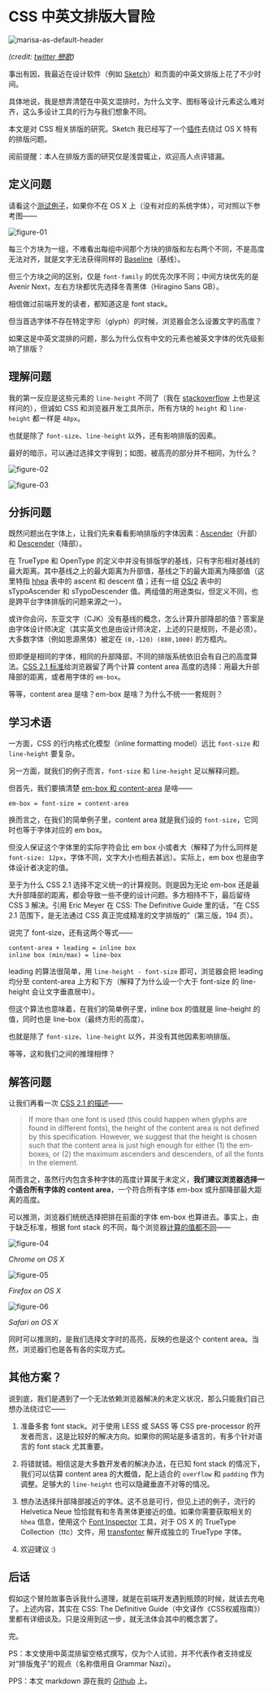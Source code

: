 
CSS 中英文排版大冒险
=================

![marisa-as-default-header](http://bitinn.net/wp-images/blogimage/2015/03/marisa-as-default-header.jpg)

*(credit: [twitter 戀歌](https://twitter.com/yagi4696/status/573845871915237377))*

事出有因，我最近在设计软件（例如 [Sketch](http://www.bohemiancoding.com/sketch/)）和页面的中英文排版上花了不少时间。

具体地说，我是想弄清楚在中英文混排时，为什么文字、图标等设计元素这么难对齐，这么多设计工具的行为与我们想象不同。

本文是对 CSS 相关排版的研究。Sketch 我已经写了一个[插件](https://github.com/bitinn/sketch-text-align)去绕过 OS X 特有的排版问题。

阅前提醒：本人在排版方面的研究仅是浅尝辄止，欢迎高人点评错漏。

<!--more-->


## 定义问题

请看这个[测试例子](http://codepen.io/bitinn/pen/dPqEXm)，如果你不在 OS X 上（没有对应的系统字体），可对照以下参考图——

![figure-01](http://bitinn.net/wp-images/blogimage/2015/03/figure-01.png)

每三个方块为一组，不难看出每组中间那个方块的排版和左右两个不同，不是高度无法对齐，就是文字无法获得同样的 [Baseline](http://en.wikipedia.org/wiki/Baseline_(typography))（基线）。

但三个方块之间的区别，仅是 `font-family` 的优先次序不同；中间方块优先的是 Avenir Next，左右方块都优先选择冬青黑体（Hiragino Sans GB）。

相信做过前端开发的读者，都知道这是 font stack。

但当首选字体不存在特定字形（glyph）的时候，浏览器会怎么设置文字的高度？

如果这是中英文混排的问题，那么为什么仅有中文的元素也被英文字体的优先级影响了排版？


## 理解问题

我的第一反应是这些元素的 `line-height` 不同了（我在 [stackoverflow](http://stackoverflow.com/questions/28947430/is-line-height-determined-by-the-first-font-in-css-font-stack) 上也是这样问的），但诚如 CSS 和浏览器开发工具所示，所有方块的 `height` 和 `line-height` 都一样是 `48px`。

也就是除了 `font-size`、`line-height` 以外，还有影响排版的因素。

最好的暗示，可以通过选择文字得到；如图，被高亮的部分并不相同，为什么？

![figure-02](http://bitinn.net/wp-images/blogimage/2015/03/figure-02.png)

![figure-03](http://bitinn.net/wp-images/blogimage/2015/03/figure-03.png)


## 分拆问题

既然问题出在字体上，让我们先来看看影响排版的字体因素：[Ascender](http://en.wikipedia.org/wiki/Ascender_(typography))（升部）和 [Descender](http://en.wikipedia.org/wiki/Descender)（降部）。

在 TrueType 和 OpenType 的定义中并没有排版学的基线，只有字形相对基线的最大距离。其中基线之上的最大距离为升部值，基线之下的最大距离为降部值（这里特指 [hhea](https://developer.apple.com/fonts/TrueType-Reference-Manual/RM06/Chap6hhea.html) 表中的 ascent 和 descent 值；还有一组 [OS/2](http://www.microsoft.com/typography/otspec/os2.htm) 表中的 sTypoAscender 和 sTypoDescender 值。两组值的用途类似，但定义不同，也是跨平台字体排版的问题来源之一）。

或许你会问，东亚文字（CJK）没有基线的概念，怎么计算升部降部的值？答案是由字体设计师决定（其实英文也是由设计师决定，上述的只是规则，不是必须）。大多数字体（例如思源黑体）被定在 `(0,-120) (880,1000)` 的方框内。

但即便是相同的字体，相同的升部降部，不同的排版系统依旧会有自己的高度算法。[CSS 2.1 标准](http://www.w3.org/TR/CSS21/visudet.html#inline-non-replaced)给浏览器留了两个计算 content area 高度的选择：用最大升部降部的距离，或者用字体的 `em-box`。

等等，content area 是啥？em-box 是啥？为什么不统一一套规则？


## 学习术语

一方面，CSS 的行内格式化模型（inline formatting model）远比 `font-size` 和 `line-height` 要复杂。

另一方面，就我们的例子而言，`font-size` 和 `line-height` 足以解释问题。

但首先，我们要搞清楚 [em-box 和 content-area](http://meyerweb.com/eric/css/inline-format.html) 是啥——

```
em-box = font-size = content-area
```

换而言之，在我们的简单例子里，content area 就是我们设的 `font-size`，它同时也等于字体对应的 em box。

但没人保证这个字体里的实际字符会比 em box 小或者大（解释了为什么同样是 `font-size: 12px`，字体不同，文字大小也相去甚远）。实际上，em box 也是由字体设计者决定的值。

至于为什么 CSS 2.1 选择不定义统一的计算规则。则是因为无论 em-box 还是最大升部降部的距离，都会导致一些不便的设计问题。多方相持不下，最后留待 CSS 3 解决。引用 Eric Meyer 在 CSS: The Definitive Guide 里的话，“在 CSS 2.1 范围下，是无法通过 CSS 真正完成精准的文字排版的”（第三版，194 页）。

说完了 font-size，还有这两个等式——

```
content-area + leading = inline box
inline box (min/max) = line-box
```

leading 的算法很简单，用 `line-height - font-size` 即可，浏览器会把 leading 均分至 content-area 上方和下方（解释了为什么设一个大于 font-size 的 line-height 会让文字垂直居中）。

但这个算法也意味着，在我们的简单例子里，inline box 的值就是 line-height 的值，同时也是 line-box（最终方形的高度）。

也就是除了 `font-size`、`line-height` 以外，并没有其他因素影响排版。

等等，这和我们之间的推理相悖？


## 解答问题

让我们再看一次 [CSS 2.1 的描述](http://www.w3.org/TR/CSS21/visudet.html#inline-non-replaced)——

> If more than one font is used (this could happen when glyphs are found in different fonts), the height of the content area is not defined by this specification. However, we suggest that the height is chosen such that the content area is just high enough for either (1) the em-boxes, or (2) the maximum ascenders and descenders, of all the fonts in the element.

简而言之，虽然行内包含多种字体的高度计算属于未定义，**我们建议浏览器选择一个适合所有字体的 content area**，一个符合所有字体 em-box 或升部降部最大距离的高度。

可以推测，浏览器们统统选择把排在前面的字体 em-box 也算进去。事实上，由于缺乏标准，根据 font stack 的不同，每个浏览器[计算的值都不同](http://codepen.io/bitinn/pen/myzdmJ)——

![figure-04](http://bitinn.net/wp-images/blogimage/2015/03/figure-04.png)

*Chrome on OS X*

![figure-05](http://bitinn.net/wp-images/blogimage/2015/03/figure-05.png)

*Firefox on OS X*

![figure-06](http://bitinn.net/wp-images/blogimage/2015/03/figure-06.png)

*Safari on OS X*

同时可以推测的，是我们选择文字时的高亮，反映的也是这个 content area。当然，浏览器们也是各有各的实现方式。


## 其他方案？

说到底，我们是遇到了一个无法依赖浏览器解决的未定义状况，那么只能我们自己想办法绕过它——

1. 准备多套 font stack。对于使用 LESS 或 SASS 等 CSS pre-processor 的开发者而言，这是比较好的解决方向。如果你的网站是多语言的，有多个针对语言的 font stack 尤其重要。

2. 将错就错。相信这是大多数开发者的解决办法，在已知 font stack 的情况下，我们可以估算 content area 的大概值，配上适合的 `overflow` 和 `padding` 作为调整。足够大的 `line-height` 也可以隐藏垂直不对等的情况。

3. 想办法选择升部降部接近的字体。这不总是可行，但见上述的例子，流行的 Helvetica Neue 恰恰就有和冬青黑体更接近的值。如果你需要获取相关的 `hhea` 信息，使用这个 [Font Inspector](http://nodebox.github.io/opentype.js/font-inspector.html) 工具，对于 OS X 的 TrueType Collection（ttc）文件，用 [transfonter](http://transfonter.org/ttc-unpack) 解开成独立的 TrueType 字体。

4. 欢迎建议 :)


## 后话

假如这个冒险故事告诉我什么道理，就是在前端开发遇到瓶颈的时候，就该去充电了。上述内容，其实在 CSS: The Definitive Guide（中文译作《CSS权威指南》）里都有详细谈及。只是没用到这一步，就无法体会其中的概念罢了。

完。

PS：本文使用中英混排留空格式撰写，仅为个人试验，并不代表作者支持或反对“排版鬼子”的观点（名称借用自 Grammar Nazi）。

PPS：本文 markdown 源在我的 [Github](https://github.com/bitinn/bitinn) 上。

